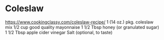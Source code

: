 Coleslaw
=========




https://www.cookingclassy.com/coleslaw-recipe/
    1 (14 oz.) pkg. coleslaw mix
    1/2 cup good quality mayonnaise
    1 1/2 Tbsp honey (or granulated sugar)
    1 1/2 Tbsp apple cider vinegar
    Salt (optional, to taste)


